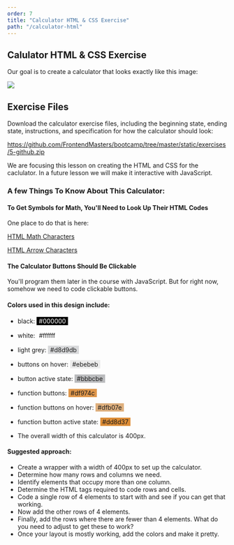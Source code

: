 ```yaml
---
order: 7
title: "Calculator HTML & CSS Exercise"
path: "/calculator-html"
---
```


## Calulator HTML & CSS Exercise

Our goal is to create a calculator that looks exactly like this image:

![](https://frontendmasters.github.io/bootcamp/exercises/5-github/calculator-spec.png)

## Exercise Files

Download the calculator exercise files, including the beginning state, ending state, instructions, and specification for how the calculator should look:

https://github.com/FrontendMasters/bootcamp/tree/master/static/exercises/5-github.zip

We are focusing this lesson on creating the HTML and CSS for the caclulator. In a future lesson we will make it interactive with JavaScript.

### A few Things To Know About This Calculator:

#### To Get Symbols for Math, You'll Need to Look Up Their HTML Codes

One place to do that is here:

[HTML Math Characters](https://www.toptal.com/designers/htmlarrows/math/)

[HTML Arrow Characters](https://www.toptal.com/designers/htmlarrows/arrows/)

#### The Calculator Buttons Should Be Clickable

You'll program them later in the course with JavaScript. But for right now, somehow we need to code clickable buttons.

#### Colors used in this design include:

- black: <span style="background:black;color:white;display:inline-block;padding:1px 5px;">#000000</span>
- white: <span style="background:white;display:inline-block;padding:1px 5px;">#ffffff</span>
- light grey: <span style="background:#d8d9db;display:inline-block;padding:1px 5px;">#d8d9db</span>
- buttons on hover: <span style="background:#ebebeb;display:inline-block;padding:1px 5px;">#ebebeb</span>
- button active state: <span style="background:#bbbcbe;display:inline-block;padding:1px 5px;">#bbbcbe</span>
- function buttons: <span style="background:#df974c;display:inline-block;padding:1px 5px;">#df974c</span>
- function buttons on hover: <span style="background:#dfb07e;display:inline-block;padding:1px 5px;">#dfb07e</span>
- function button active state: <span style="background:#dd8d37;display:inline-block;padding:1px 5px;">#dd8d37</span>

- The overall width of this calculator is 400px.

#### Suggested approach:

- Create a wrapper with a width of 400px to set up the calculator.
- Determine how many rows and columns we need.
- Identify elements that occupy more than one column.
- Determine the HTML tags required to code rows and cells.
- Code a single row of 4 elements to start with and see if you can get that working.
- Now add the other rows of 4 elements.
- Finally, add the rows where there are fewer than 4 elements. What do you need to adjust to get these to work?
- Once your layout is mostly working, add the colors and make it pretty.
